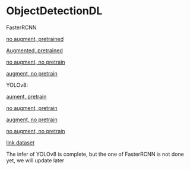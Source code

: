 # ObjectDetectionDL
FasterRCNN

[no augment, pretrained](https://drive.google.com/file/d/19hjPt2kfnWabT4KInZ0qJMVP3gcuLpLZ/view?usp=sharing)

[Augmented, pretrained](https://drive.google.com/file/d/12Weowf1JB1WaqhfvMSZu2SN4uBrKai8s/view?usp=sharing)

[no augment, no pretrain](https://drive.google.com/file/d/1kOtNpmk9KySOAS2RQBF6pqIazIqQlK7Y/view?usp=sharing)

[augment, no pretrain](https://drive.google.com/file/d/1J9d5tPYCE50iW6fE95erc7x9fU1Ol0qu/view?usp=sharing)

YOLOv8:

[aument, pretrain](https://drive.google.com/file/d/1X5MYy1RijgeHeySHcm8iS_UizuwE8da8/view?usp=sharing)

[no augment, pretrain](https://drive.google.com/file/d/1o_3IeMSbbSIzbSXsmYA3sZti6wl-18Iq/view?usp=sharing)

[augment, no pretrain](https://drive.google.com/file/d/11nxwuxNdLLwyysjc_0KT_3GmD4IDCQoW/view?usp=sharing)

[no augment, no pretrain](https://drive.google.com/file/d/1sc9dt12D5lL-8sSTUYgBLNvnT_iDHNNH/view?usp=sharing)

[link dataset](https://www.kaggle.com/datasets/truongthanh0812/licenseplate)


The infer of YOLOv8 is complete, but the one of FasterRCNN is not done yet, we will update later
